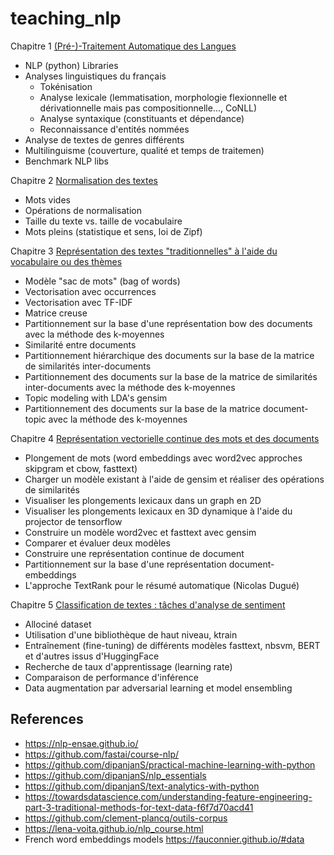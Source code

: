 # teaching_nlp

Chapitre 1 [(Pré-)-Traitement Automatique des Langues](https://github.com/nicolashernandez/teaching_nlp/blob/main/01_Analyse_linguistique.ipynb)
* NLP (python) Libraries
* Analyses linguistiques du français
  * Tokénisation
  * Analyse lexicale (lemmatisation, morphologie flexionnelle et dérivationnelle mais pas compositionnelle..., CoNLL) 
  * Analyse syntaxique (constituants et dépendance)
  * Reconnaissance d'entités nommées
* Analyse de textes de genres différents
* Multilinguisme (couverture, qualité et temps de traitemen)
* Benchmark NLP libs

Chapitre 2 [Normalisation des textes](https://github.com/nicolashernandez/teaching_nlp/blob/main/02_Normalisation_des_textes.ipynb)
* Mots vides
* Opérations de normalisation
* Taille du texte vs. taille de vocabulaire
* Mots pleins (statistique et sens, loi de Zipf)

Chapitre 3 [Représentation des textes "traditionnelles" à l'aide du vocabulaire ou des thèmes](https://github.com/nicolashernandez/teaching_nlp/blob/main/03_Repr%C3%A9sentation_des_textes_%C3%A0_l'aide_du_vocabulaire_ou_des_th%C3%A8mes_.ipynb)
* Modèle "sac de mots" (bag of words)
* Vectorisation avec occurrences
* Vectorisation avec TF-IDF
* Matrice creuse
* Partitionnement sur la base d'une représentation bow des documents avec la méthode des k-moyennes
* Similarité entre documents
* Partitionnement hiérarchique des documents sur la base de la matrice de similarités inter-documents
* Partitionnement des documents sur la base de la matrice de similarités inter-documents avec la méthode des k-moyennes
* Topic modeling with LDA's gensim
* Partitionnement des documents sur la base de la matrice document-topic avec la méthode des k-moyennes

Chapitre 4 [Représentation vectorielle continue des mots et des documents](https://github.com/nicolashernandez/teaching_nlp/blob/main/04_repr%C3%A9sentation_vectorielle_continue.ipynb)
* Plongement de mots (word embeddings avec word2vec approches skipgram et cbow, fasttext)
* Charger un modèle existant à l'aide de gensim et réaliser des opérations de similarités
* Visualiser les plongements lexicaux dans un graph en 2D
* Visualiser les plongements lexicaux en 3D dynamique à l'aide du projector de tensorflow
* Construire un modèle word2vec et fasttext avec gensim
* Comparer et évaluer deux modèles
* Construire une représentation continue de document
* Partitionnement sur la base d'une représentation document-embeddings
* L'approche TextRank pour le résumé automatique (Nicolas Dugué)

Chapitre 5 [Classification de textes : tâches d'analyse de sentiment](https://github.com/nicolashernandez/teaching_nlp/blob/main/05_Classification_de_textes.ipynb)
* Allociné dataset 
* Utilisation d'une bibliothèque de haut niveau, ktrain
* Entraînement (fine-tuning) de différents modèles fasttext, nbsvm, BERT et d'autres issus d'HuggingFace
* Recherche de taux d'apprentissage (learning rate) 
* Comparaison de performance d'inférence
* Data augmentation par adversarial learning et model ensembling

## References
* https://nlp-ensae.github.io/
* https://github.com/fastai/course-nlp/
* https://github.com/dipanjanS/practical-machine-learning-with-python
* https://github.com/dipanjanS/nlp_essentials
* https://github.com/dipanjanS/text-analytics-with-python
* https://towardsdatascience.com/understanding-feature-engineering-part-3-traditional-methods-for-text-data-f6f7d70acd41
* https://github.com/clement-plancq/outils-corpus
* https://lena-voita.github.io/nlp_course.html
* French word embeddings models https://fauconnier.github.io/#data
